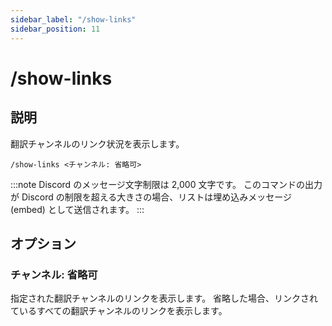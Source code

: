 ```yaml
---
sidebar_label: "/show-links"
sidebar_position: 11
---
```


# /show-links

## 説明

翻訳チャンネルのリンク状況を表示します。

```command
/show-links <チャンネル: 省略可>
```

:::note
Discord のメッセージ文字制限は 2,000 文字です。 このコマンドの出力が Discord の制限を超える大きさの場合、リストは埋め込みメッセージ (embed) として送信されます。
:::

## オプション

### チャンネル: 省略可

指定された翻訳チャンネルのリンクを表示します。 省略した場合、リンクされているすべての翻訳チャンネルのリンクを表示します。

